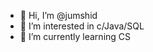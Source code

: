 - 👋 Hi, I’m @jumshid
- 👀 I’m interested in c/Java/SQL
- 🌱 I’m currently learning CS


<!---
jumshid/jumshid is a ✨ special ✨ repository because its `README.md` (this file) appears on your GitHub profile.
You can click the Preview link to take a look at your changes.
--->
